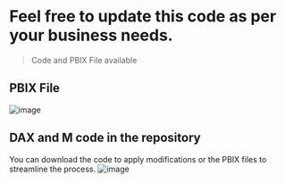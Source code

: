 
# Feel free to update this code as per your business needs.
> Code and PBIX File available

## PBIX File
![image](https://user-images.githubusercontent.com/62630272/225886259-ef47b934-0687-4c45-a9a5-67dd46bcc8db.png)

## DAX and M code in the repository
You can download the code to apply modifications or the PBIX files to streamline the process.
![image](https://user-images.githubusercontent.com/62630272/225886810-0b8f85b6-a776-4af8-8152-2384b745e57b.png)
